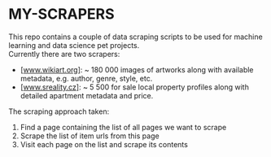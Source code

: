 # MY-SCRAPERS
This repo contains a couple of data scraping scripts to be used for machine learning and data science pet projects. <br>
Currently there are two scrapers:
- [www.wikiart.org]: ~ 180 000 images of artworks along with available metadata, e.g. author, genre, style, etc.
- [www.sreality.cz]: ~ 5 500 for sale local property profiles along with detailed apartment metadata and price.<br>

The scraping approach taken:
1. Find a page containing the list of all pages we want to scrape
2. Scrape the list of item urls from this page
3. Visit each page on the list and scrape its contents